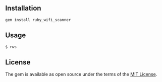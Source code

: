 ## Installation


```
gem install ruby_wifi_scanner
```


## Usage

    $ rws

## License

The gem is available as open source under the terms of the [MIT License](https://opensource.org/licenses/MIT).
